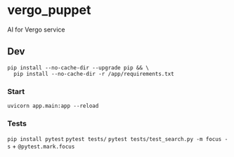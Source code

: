 # vergo_puppet
AI for Vergo service

## Dev

```
pip install --no-cache-dir --upgrade pip && \
  pip install --no-cache-dir -r /app/requirements.txt
```

### Start

`uvicorn app.main:app --reload`

### Tests

`pip install pytest`
`pytest tests/`
`pytest tests/test_search.py -m focus -s` + `@pytest.mark.focus`